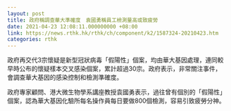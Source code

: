 ```yaml
---
layout: post
title: 政府稱調查華大準確度　袁國勇稱員工檢測量高或致疲勞
date: 2021-04-23 12:08:11.000000000 +08:00
link: https://news.rthk.hk/rthk/ch/component/k2/1587324-20210423.htm
categories: rthk
---
```


政府再交代3宗懷疑是新型冠狀病毒「假陽性」個案，均由華大基因處理，連同較早時公布的懷疑樣本交叉感染個案，累計超過30宗。政府表示，非常關注事件，會調查華大基因的感染控制和檢測準確度。

政府專家顧問、港大微生物學系講座教授袁國勇表示，過往曾有個別的「假陽性」個案，認為華大基因化驗所每名操作員每日要做800個檢測，容易引致疲勞分神。
